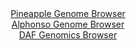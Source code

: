 <div id="Pineapple_Genome_Browser" align="center">
  <a href="https://igv.org/app/?sessionURL=blob:zZJda9swFIb_i6BlA8efcRIbykjTxM3SrR9ZktJSzLEt21plSZPkpGnIf59WNnazQnOxMdCFdDjSed9Xzw6tsVSEMxQj3_ZC2_OQhVTNN3NoBMWfocEKxSVQhS0kcYklZjlG8Q6VoDQsbi7MzVproWLHIVp0GmAVt1VgQwPPnMFG2TlvnBGnFDIuQXOpnFMJa.6Qat3Z4AyEsM3swA6dAjQ4QEXNmeKOwKxKN.a99FcprTDjDU6blmryIiA1eozGwi7hw3A1H.Y5VmqGt9PiZDibDpfBeHGX9EZ3i8vz1aK3Op6TioFuJT4ZXZ99vGyr5Th8SrCoxQiK7u351QUrx0fB2fH4SRCJ1YnX9wZB5HVD3wRDWIGf_ifPZpEDfZdH_qR.TDIe3j4moTanAXV7MBX4VCf.9R.9B2hvIcrz1rCA8lr2Y8.1ArdnhX6v82PrDSzXjUxCkhMU3z9YSEvIH037_Q7prTDEIIW_tS_wWIjLAksUdyLX7XtR5IfdfteNIm9v7VAr6d.Ld7K4ifquP_T9XloSqg3ORaqYUDYwZq_z0q6eD8yzmNB63HZ9Ae5A5URfJRfLaVJ9nd1.eiVLC5nRL19ojL5F0T8h7y1CbJ0dituXid4ux6fQZFkYsfl5kDyr4Q2bN_Xi1XgOi6bksgFt.k3FHH_StgZJgGlTWBNFMkKJ3q5MinyDYs8PDLQo55QbCpGssneu5Vpe6L7_DWewf9h_Bw--">Pineapple Genome Browser</a>
</div>
<div id="Alphonso_Genome_Browser" align="center">
  <a href="https://igv.org/app/?sessionURL=blob:zZJda9swFIb_i6BlA8e27DqODWU4X12bpi1Jk7QpxSi27GizJU9S7KQh_31nZWM3KzQXG4NzoXPQx_u.evaoplIxwVGIHBN7JsbIQGotmikpq4LekJIqFGakUNRAkmZUUp5QFO5RRpQms8k1nFxrXanQspiuWiXhuTCVa5KSvAhOGmUmorR6oijISkiihVRWV5JaWCyvWw1dkaoy4W3X9KyUaGKRoloLroRVUZ7HDdwX_xrFOeWipHG5KTR7FRCDHtCYmhn5FC2mUZJQpUZ0d5meR6PLaO4OZsuLdm85u_28mLUXp1OWc6I3kp7fFv6J0.UXJ87w.m7Vc868sVpCM3uhMrnvD6MTt3862FZMUnWOfdxxA.x1PIiH8ZRu_yfnUOxI9zePC1L5X9JEOA_rXodOJlk03j4um6B5w_fBQIVINkADStbSD7FtuHbb8Jx268cSdwzbDiAdKRgKn54NpCVJvsL2pz3SuwqYQYp.27ziYyAhUypR2Aps28dB4Hhn_pkdBPhg7NFGFn8v2uFsEvi2EzlOO85YoQHoNFa8Uibh3KyTzMxfjsxyPr96YN5csBu37o4ush0FqLqP_clgt32bInj89QPB6ns0_RPu3iPE1KtjYZuW9bjYcCwH7l29pBAO1GDM.mzYvx9f_jGiNhg.Lp5MyJJo2A8TaH8yVxPJCNcwqJliK1YwvVtAkqJBIXZcQBclohDAIpL56oNt2Ab27I._EXUPz4fv">Alphonso Genome Browser</a>
</div>


<div id="DAF_Genomics_Browser" align="center">
  <a href="https://igv.org/app/?sessionURL=blob:tZHtatswFIbvRbD.sh1LduLYEIbXplvIaGk9N1tLCWf2cazVllxJbtKG3PuE1zHYKGPQgSQkzsf76jx78oBKcylIQphHxx6lxCG6ltsM2q7BM2hRk6SCRqNDFFaoUBRIkj2pQBvILz_aytqYTiejUQmVu0EhW15oTwcedK6WvanRprrMgxaepICt9grZ2mQDI2i6WgotR1AUqLXrjzoUm_UW7PEzth5a4rrtG8MH1bU1YY2VXgXWLRcl7v5i5D8o28XfpqssHeqX.LgoZ.lykV4F8_z6_eT4Oj__sMonq6OMbwSYXuEsmH86_yZ0bXbN5.kFbKG6f5c.yJOzC_0mODma7zquUM9oRKdBTMc0JgeHNLLoLQJS1IomNHQiNnVYGLrP12A8sTNQkpPk5tYhRkFxZ9Nv9sQ8dhYU0XjfD8wcIlWJiiRu7PsRjWM2DqPQj2N6cPakV80rkzzNL.PIZyljE.8rtFa_4s0wPiv0Z_C1MP7W2e5_xcSuENIouwv90.NpprsvPJI9y5eaLV7A5JAXv1VJ1YKxoR_PZyjQWLUWhflFJTjcHr4D">DAF Genomics Browser</a>
</div>
